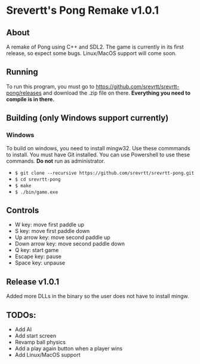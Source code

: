 # Srevertt's Pong Remake v1.0.1
## About
 A remake of Pong using C++ and SDL2. The game is currently in its first
 release, so expect some bugs. Linux/MacOS support will come soon.

 ## Running
 To run this program, you must go to https://github.com/srevrtt/srevrtt-pong/releases and download the .zip file on there. **Everything you need to compile is in there.**

 ## Building (only Windows support currently)
 ### Windows
To build on windows, you need to install mingw32. Use these commmands to install. You must have Git installed. You can use Powershell to use these commands. **Do not** run as administrator.

- `$ git clone --recursive https://github.com/srevrtt/srevrtt-pong.git`
- `$ cd srevrtt-pong`
- `$ make`
- `$ ./bin/game.exe`

## Controls
- W key: move first paddle up
- S key: move first paddle down
- Up arrow key: move second paddle up
- Down arrow key: move second paddle down
- Q key: start game
- Escape key: pause
- Space key: unpause

## Release v1.0.1
Added more DLLs in the binary so the user does not have to install mingw.

## TODOs:
- Add AI
- Add start screen
- Revamp ball physics
- Add a play again button when a player wins
- Add Linux/MacOS support

